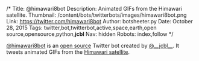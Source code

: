 /*
Title: @himawari8bot
Description: Animated GIFs from the Himawari satellite.
Thumbnail: /content/bots/twitterbots/images/himawari8bot.png
Link: https://twitter.com/himawari8bot
Author: botsheeter.py
Date: October 28, 2015
Tags: twitter,bot,twitterbot,active,space,earth,open source,opensource,python,__jcbl__
Nav: hidden
Robots: index,follow
*/

[@himawari8bot](https://twitter.com/himawari8bot) is an [open source](https://github.com/jeremylow/himawari_bot) Twitter bot created by [@\_\_jcbl\_\_](https://twitter.com/__jcbl__). It tweets animated GIFs from the [Himawari satellite](http://www.jma.go.jp/en/gms/).


